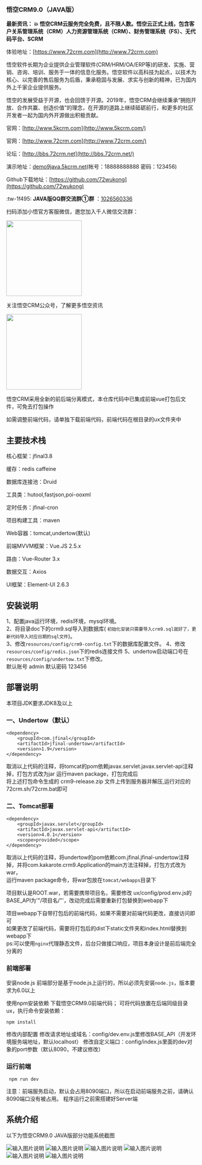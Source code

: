 ### 悟空CRM9.0（JAVA版）

 **最新资讯： :collision: 悟空CRM云服务完全免费，且不限人数。悟空云正式上线，包含客户关系管理系统（CRM）人力资源管理系统（CRM）、财务管理系统（FS）、无代码平台、SCRM** 

体验地址：[https://www.72crm.com](http://www.72crm.com)



悟空软件长期为企业提供企业管理软件(CRM/HRM/OA/ERP等)的研发、实施、营销、咨询、培训、服务于一体的信息化服务。悟空软件以高科技为起点，以技术为核心、以完善的售后服务为后盾，秉承稳固与发展、求实与创新的精神，已为国内外上千家企业提供服务。

悟空的发展受益于开源，也会回馈于开源。2019年，悟空CRM会继续秉承“拥抱开放、合作共赢、创造价值”的理念，在开源的道路上继续砥砺前行，和更多的社区开发者一起为国内外开源做出积极贡献。

官网：[http://www.5kcrm.com](http://www.5kcrm.com/)

官网：[http://www.72crm.com](http://www.72crm.com/)

论坛：[http://bbs.72crm.net](http://bbs.72crm.net/)

演示地址：[demo9java.5kcrm.net](http://demo9java.5kcrm.net/)(帐号：18888888888   密码：123456)

Github下载地址：[https://github.com/72wukong](https://github.com/72wukong)  

 :tw-1f495: **JAVA版QQ群交流群①群** ：[1026560336](https://shang.qq.com/wpa/qunwpa?idkey=13d5e5809eb9feb350336e55c8b7a00b9cb472078b09b4441222a52dd76b278e)


扫码添加小悟官方客服微信，邀您加入千人微信交流群：

<img src="https://images.gitee.com/uploads/images/2019/1231/115927_f9c580c8_345098.png" width="200">


关注悟空CRM公众号，了解更多悟空资讯

<img src="https://images.gitee.com/uploads/images/2019/1202/140117_0217f5aa_345098.jpeg" width="200">






悟空CRM采用全新的前后端分离模式，本仓库代码中已集成前端vue打包后文件，可免去打包操作

如需调整前端代码，请单独下载前端代码，前端代码在根目录的ux文件夹中


## 主要技术栈

核心框架：jfinal3.8

缓存：redis caffeine

数据库连接池：Druid

工具类：hutool,fastjson,poi-ooxml

定时任务：jfinal-cron

项目构建工具：maven

Web容器：tomcat,undertow(默认)

前端MVVM框架：Vue.JS 2.5.x 

路由：Vue-Router 3.x 

数据交互：Axios 

UI框架：Element-UI 2.6.3 



## 安装说明

1、配置java运行环境，redis环境，mysql环境。  
2、将目录doc下的crm9.sql导入到数据库( `初始化安装只需要导入crm9.sql就好了，更新代码导入对应日期的sql文件`)。  
3、修改`resources/config/crm9-config.txt`下的数据库配置文件。
4、修改`resources/config/redis.json`下的redis连接文件
5、undertow启动端口号在`resources/config/undertow.txt`下修改。  
默认账号 admin 默认密码 123456  



## 部署说明

本项目JDK要求JDK8及以上


### 一、Undertow（默认）


```
<dependency>
    <groupId>com.jfinal</groupId>
    <artifactId>jfinal-undertow</artifactId>
    <version>1.9</version>
</dependency>
```

取消以上代码的注释，将tomcat的pom依赖javax.servlet.javax.servlet-api注释掉，打包方式改为jar 运行maven package，打包完成后  
将上述打包命令生成的 crm9-release.zip 文件上传到服务器并解压,运行对应的72crm.sh/72crm.bat即可

### 二、Tomcat部署


```
<dependency>
    <groupId>javax.servlet</groupId>
    <artifactId>javax.servlet-api</artifactId>
    <version>4.0.1</version>
    <scope>provided</scope>
</dependency>
```

取消以上代码的注释，将undertow的pom依赖com.jfinal.jfinal-undertow注释掉，并将com.kakarote.crm9.Application的main方法注释掉，打包方式改为war，  
运行maven package命令，将war包放在`tomcat/webapps`目录下

项目默认是ROOT.war，若需要携带项目名，需要修改 ux/config/prod.env.js的BASE_API为'"/项目名/"'，改动完成后需要重新打包替换到webapp下  


项目webapp下自带打包后的前端代码，如果不需要对前端代码更改，直接访问即可  
如果更改了前端代码，需要将打包后的dist下static文件夹和index.html替换到webapp下     
ps:可以使用`nginx`代理静态文件，后台只做接口响应，项目本身设计是前后端完全分离的  



### 前端部署

安装node.js 前端部分是基于node.js上运行的，所以必须先安装`node.js`，版本要求为6.0以上

使用npm安装依赖 下载悟空CRM9.0前端代码； 可将代码放置在后端同级目录ux，执行命令安装依赖：

    npm install

修改内部配置 修改请求地址或域名：config/dev.env.js里修改BASE_API（开发环境服务端地址，默认localhost） 修改自定义端口：config/index.js里面的dev对象的port参数（默认8090，不建议修改）

### 运行前端

     npm run dev

注意：前端服务启动，默认会占用8090端口，所以在启动前端服务之前，请确认8090端口没有被占用。
程序运行之前需搭建好Server端



## 系统介绍

以下为悟空CRM9.0 JAVA版部分功能系统截图

![输入图片说明](https://images.gitee.com/uploads/images/2019/0523/093932_dacf59fe_345098.png "g4.png")
![输入图片说明](https://images.gitee.com/uploads/images/2019/0523/093941_44519a69_345098.png "g1.png")
![输入图片说明](https://images.gitee.com/uploads/images/2019/0523/093950_3dfe6ad0_345098.png "g3.png")
![输入图片说明](https://images.gitee.com/uploads/images/2019/0523/093957_e39d2e09_345098.png "g5.png")
![输入图片说明](https://images.gitee.com/uploads/images/2019/0523/094004_5964050b_345098.png "g6.png")
![输入图片说明](https://images.gitee.com/uploads/images/2019/0523/094011_048b3c7a_345098.png "g9.png")